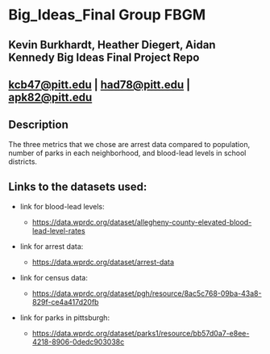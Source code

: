# Big_Ideas_Final Group FBGM

Kevin Burkhardt, Heather Diegert, Aidan Kennedy Big Ideas Final Project Repo
---
kcb47@pitt.edu | had78@pitt.edu | apk82@pitt.edu
---

## Description
The three metrics that we chose are arrest data compared to population, number of parks in each neighborhood, and blood-lead levels in school districts.

## Links to the datasets used:
* link for blood-lead levels:
  * https://data.wprdc.org/dataset/allegheny-county-elevated-blood-lead-level-rates

* link for arrest data:
  * https://data.wprdc.org/dataset/arrest-data

* link for census data:
  * https://data.wprdc.org/dataset/pgh/resource/8ac5c768-09ba-43a8-829f-ce4a417d20fb

* link for parks in pittsburgh:
  * https://data.wprdc.org/dataset/parks1/resource/bb57d0a7-e8ee-4218-8906-0dedc903038c

